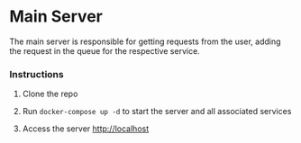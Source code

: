 # Main Server

The main server is responsible for getting requests from the user,
adding the request in the queue for the respective service.

### Instructions

1. Clone the repo 

2. Run `docker-compose up -d` to start the server and all associated services

3. Access the server [http://localhost](http://localhost)